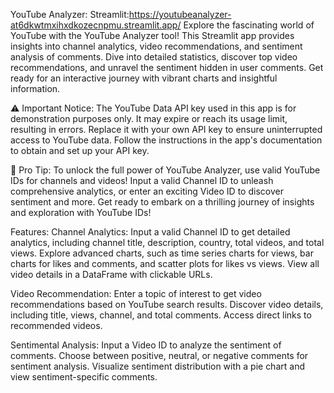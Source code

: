 YouTube Analyzer:
Streamlit:https://youtubeanalyzer-at6dkwtmxihxdkozecnpmu.streamlit.app/
Explore the fascinating world of YouTube with the YouTube Analyzer tool!
This Streamlit app provides insights into channel analytics, video recommendations, and sentiment analysis of comments.
Dive into detailed statistics, discover top video recommendations, and unravel the sentiment hidden in user comments.
Get ready for an interactive journey with vibrant charts and insightful information.

⚠️ Important Notice: The YouTube Data API key used in this app is for demonstration purposes only.
It may expire or reach its usage limit, resulting in errors.
Replace it with your own API key to ensure uninterrupted access to YouTube data.
Follow the instructions in the app's documentation to obtain and set up your API key.

🚀 Pro Tip: To unlock the full power of YouTube Analyzer, use valid YouTube IDs for channels and videos!
Input a valid Channel ID to unleash comprehensive analytics, or enter an exciting Video ID to discover sentiment and more.
Get ready to embark on a thrilling journey of insights and exploration with YouTube IDs!

Features:
Channel Analytics:
Input a valid Channel ID to get detailed analytics, including channel title, description, country, total videos, and total views.
Explore advanced charts, such as time series charts for views, bar charts for likes and comments, and scatter plots for likes vs views.
View all video details in a DataFrame with clickable URLs.

Video Recommendation:
Enter a topic of interest to get video recommendations based on YouTube search results.
Discover video details, including title, views, channel, and total comments.
Access direct links to recommended videos.

Sentimental Analysis:
Input a Video ID to analyze the sentiment of comments.
Choose between positive, neutral, or negative comments for sentiment analysis.
Visualize sentiment distribution with a pie chart and view sentiment-specific comments.
